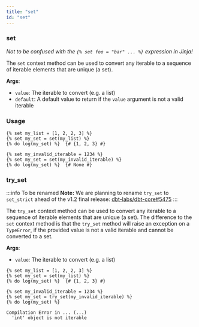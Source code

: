 ```yaml
---
title: "set"
id: "set"
---
```


### set

_Not to be confused with the `{% set foo = "bar" ... %}` expression in Jinja!_

The `set` context method can be used to convert any iterable to a sequence of iterable elements that are unique (a set).
        
__Args__:
- `value`: The iterable to convert (e.g. a list)
- `default`: A default value to return if the `value` argument is not a valid iterable

### Usage

```
{% set my_list = [1, 2, 2, 3] %}
{% set my_set = set(my_list) %}
{% do log(my_set) %}  {# {1, 2, 3} #}
```

```
{% set my_invalid_iterable = 1234 %}
{% set my_set = set(my_invalid_iterable) %}
{% do log(my_set) %}  {# None #}
```

### try_set

:::info To be renamed
**Note:** We are planning to rename `try_set` to `set_strict` ahead of the v1.2 final release: [dbt-labs/dbt-core#5475](https://github.com/dbt-labs/dbt-core/issues/5475)
:::

The `try_set` context method can be used to convert any iterable to a sequence of iterable elements that are unique (a set). The difference to the `set` context method is that the `try_set` method will raise an exception on a `TypeError`, if the provided value is not a valid iterable and cannot be converted to a set.

__Args__:
- `value`: The iterable to convert (e.g. a list)

```
{% set my_list = [1, 2, 2, 3] %}
{% set my_set = set(my_list) %}
{% do log(my_set) %}  {# {1, 2, 3} #}
```

```
{% set my_invalid_iterable = 1234 %}
{% set my_set = try_set(my_invalid_iterable) %}
{% do log(my_set) %}

Compilation Error in ... (...)
  'int' object is not iterable
```
